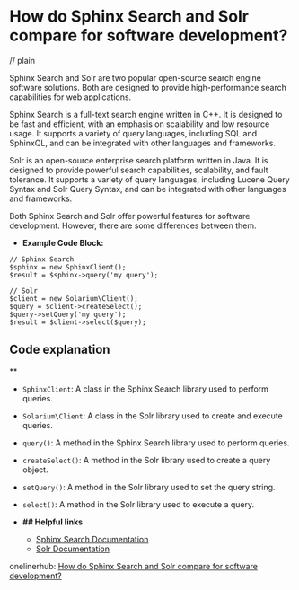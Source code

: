 # How do Sphinx Search and Solr compare for software development?
// plain

Sphinx Search and Solr are two popular open-source search engine software solutions. Both are designed to provide high-performance search capabilities for web applications.

Sphinx Search is a full-text search engine written in C++. It is designed to be fast and efficient, with an emphasis on scalability and low resource usage. It supports a variety of query languages, including SQL and SphinxQL, and can be integrated with other languages and frameworks.

Solr is an open-source enterprise search platform written in Java. It is designed to provide powerful search capabilities, scalability, and fault tolerance. It supports a variety of query languages, including Lucene Query Syntax and Solr Query Syntax, and can be integrated with other languages and frameworks.

Both Sphinx Search and Solr offer powerful features for software development. However, there are some differences between them.

- **Example Code Block:**
```
// Sphinx Search
$sphinx = new SphinxClient();
$result = $sphinx->query('my query');

// Solr
$client = new Solarium\Client();
$query = $client->createSelect();
$query->setQuery('my query');
$result = $client->select($query);
```

## Code explanation
**
  - `SphinxClient`: A class in the Sphinx Search library used to perform queries.
  - `Solarium\Client`: A class in the Solr library used to create and execute queries.
  - `query()`: A method in the Sphinx Search library used to perform queries.
  - `createSelect()`: A method in the Solr library used to create a query object.
  - `setQuery()`: A method in the Solr library used to set the query string.
  - `select()`: A method in the Solr library used to execute a query.

- **## Helpful links**
  - [Sphinx Search Documentation](https://sphinxsearch.com/docs/current.html)
  - [Solr Documentation](https://lucene.apache.org/solr/guide/7_7/index.html)

onelinerhub: [How do Sphinx Search and Solr compare for software development?](https://onelinerhub.com/sphinxsearch/how-do-sphinx-search-and-solr-compare-for-software-development)